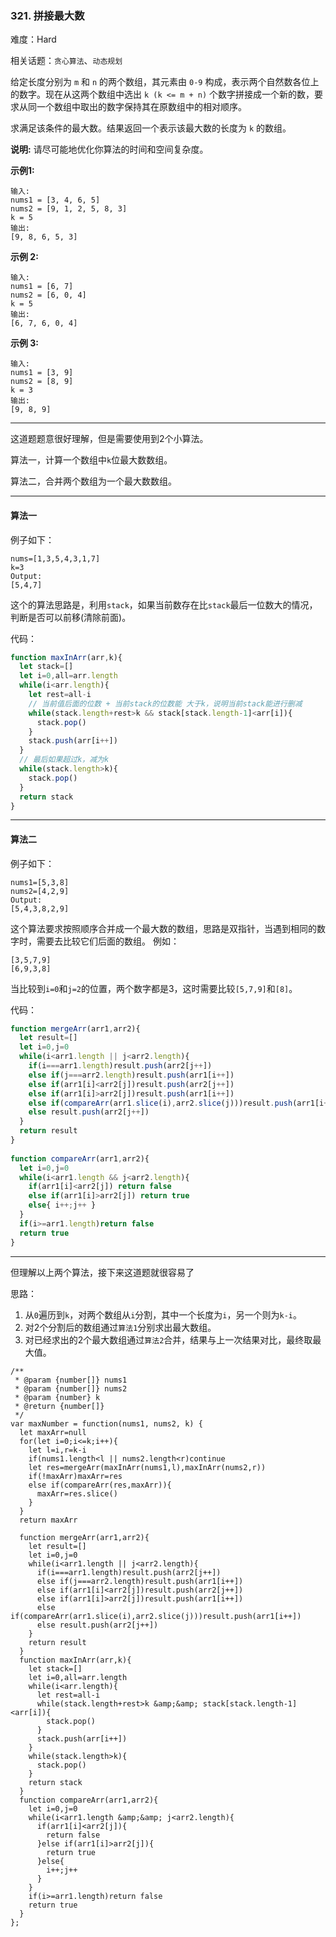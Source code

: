 ### 321. 拼接最大数

难度：Hard

相关话题：`贪心算法`、`动态规划`

给定长度分别为 `m` 和 `n` 的两个数组，其元素由 `0-9` 构成，表示两个自然数各位上的数字。现在从这两个数组中选出  `k (k <= m + n)` 个数字拼接成一个新的数，要求从同一个数组中取出的数字保持其在原数组中的相对顺序。



求满足该条件的最大数。结果返回一个表示该最大数的长度为 `k` 的数组。



**说明:** 请尽可能地优化你算法的时间和空间复杂度。



**示例1:** 



```
输入:
nums1 = [3, 4, 6, 5]
nums2 = [9, 1, 2, 5, 8, 3]
k = 5
输出:
[9, 8, 6, 5, 3]
```


**示例 2:** 



```
输入:
nums1 = [6, 7]
nums2 = [6, 0, 4]
k = 5
输出:
[6, 7, 6, 0, 4]
```


**示例 3:** 



```
输入:
nums1 = [3, 9]
nums2 = [8, 9]
k = 3
输出:
[9, 8, 9]
```



-----

这道题题意很好理解，但是需要使用到2个小算法。

算法一，计算一个数组中`k`位最大数数组。

算法二，合并两个数组为一个最大数数组。

-------

#### 算法一

例子如下：

```
nums=[1,3,5,4,3,1,7]
k=3
Output:
[5,4,7]
```
这个的算法思路是，利用`stack`，如果当前数存在比`stack`最后一位数大的情况，判断是否可以前移(清除前面)。

代码：
```js
function maxInArr(arr,k){
  let stack=[]
  let i=0,all=arr.length
  while(i<arr.length){
    let rest=all-i
    // 当前值后面的位数 + 当前stack的位数能 大于k，说明当前stack能进行删减
    while(stack.length+rest>k && stack[stack.length-1]<arr[i]){
      stack.pop()
    }
    stack.push(arr[i++])
  }
  // 最后如果超过k，减为k
  while(stack.length>k){
    stack.pop()
  }
  return stack
}
```

-----

#### 算法二

例子如下：

```
nums1=[5,3,8]
nums2=[4,2,9]
Output:
[5,4,3,8,2,9]
```

这个算法要求按照顺序合并成一个最大数的数组，思路是双指针，当遇到相同的数字时，需要去比较它们后面的数组。
例如：
```
[3,5,7,9]
[6,9,3,8]
````
当比较到`i=0`和`j=2`的位置，两个数字都是3，这时需要比较`[5,7,9]`和`[8]`。


代码：
```js
function mergeArr(arr1,arr2){
  let result=[]
  let i=0,j=0
  while(i<arr1.length || j<arr2.length){
    if(i===arr1.length)result.push(arr2[j++])
    else if(j===arr2.length)result.push(arr1[i++])
    else if(arr1[i]<arr2[j])result.push(arr2[j++])
    else if(arr1[i]>arr2[j])result.push(arr1[i++])
    else if(compareArr(arr1.slice(i),arr2.slice(j)))result.push(arr1[i++])
    else result.push(arr2[j++])
  }
  return result
}
  
function compareArr(arr1,arr2){
  let i=0,j=0
  while(i<arr1.length && j<arr2.length){
    if(arr1[i]<arr2[j]) return false
    else if(arr1[i]>arr2[j]) return true
    else{ i++;j++ }
  }   
  if(i>=arr1.length)return false
  return true
}
```

----

但理解以上两个算法，接下来这道题就很容易了

思路：
1. 从`0`遍历到`k`，对两个数组从`i`分割，其中一个长度为`i`，另一个则为`k-i`。
2. 对2个分割后的数组通过`算法1`分别求出最大数组。
3. 对已经求出的2个最大数组通过`算法2`合并，结果与上一次结果对比，最终取最大值。

```
/**
 * @param {number[]} nums1
 * @param {number[]} nums2
 * @param {number} k
 * @return {number[]}
 */
var maxNumber = function(nums1, nums2, k) {
  let maxArr=null
  for(let i=0;i<=k;i++){
    let l=i,r=k-i
    if(nums1.length<l || nums2.length<r)continue
    let res=mergeArr(maxInArr(nums1,l),maxInArr(nums2,r))
    if(!maxArr)maxArr=res
    else if(compareArr(res,maxArr)){
      maxArr=res.slice()
    }
  }
  return maxArr
  
  function mergeArr(arr1,arr2){
    let result=[]
    let i=0,j=0
    while(i<arr1.length || j<arr2.length){
      if(i===arr1.length)result.push(arr2[j++])
      else if(j===arr2.length)result.push(arr1[i++])
      else if(arr1[i]<arr2[j])result.push(arr2[j++])
      else if(arr1[i]>arr2[j])result.push(arr1[i++])
      else if(compareArr(arr1.slice(i),arr2.slice(j)))result.push(arr1[i++])
      else result.push(arr2[j++])
    }
    return result
  }
  function maxInArr(arr,k){
    let stack=[]
    let i=0,all=arr.length
    while(i<arr.length){
	  let rest=all-i
      while(stack.length+rest>k &amp;&amp; stack[stack.length-1]<arr[i]){
        stack.pop()
      }
      stack.push(arr[i++])
    }
    while(stack.length>k){
      stack.pop()
    }
    return stack
  }
  function compareArr(arr1,arr2){
    let i=0,j=0
    while(i<arr1.length &amp;&amp; j<arr2.length){
      if(arr1[i]<arr2[j]){
        return false
      }else if(arr1[i]>arr2[j]){
        return true
      }else{
        i++;j++
      }
    }   
    if(i>=arr1.length)return false
    return true
  }
};
```

